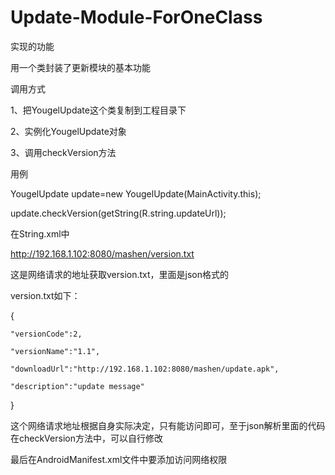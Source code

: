 # Update-Module-ForOneClass
实现的功能

用一个类封装了更新模块的基本功能


调用方式

1、把YougelUpdate这个类复制到工程目录下

2、实例化YougelUpdate对象

3、调用checkVersion方法


用例

YougelUpdate update=new YougelUpdate(MainActivity.this);

update.checkVersion(getString(R.string.updateUrl));

在String.xml中

<string name="updateUrl">http://192.168.1.102:8080/mashen/version.txt</string>

这是网络请求的地址获取version.txt，里面是json格式的

version.txt如下：

{

	"versionCode":2,
  
	"versionName":"1.1",
  
	"downloadUrl":"http://192.168.1.102:8080/mashen/update.apk",
  
	"description":"update message"
  
}

这个网络请求地址根据自身实际决定，只有能访问即可，至于json解析里面的代码在checkVersion方法中，可以自行修改

最后在AndroidManifest.xml文件中要添加访问网络权限
